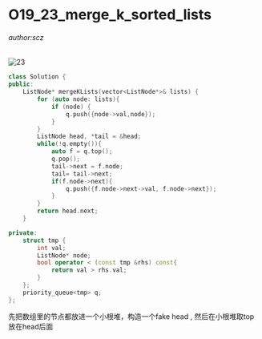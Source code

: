 # O19_23_merge_k_sorted_lists

###### author:scz

![23](https://tva1.sinaimg.cn/large/007S8ZIlgy1gjuxru3w0aj30xb0u0jwv.jpg)

```cpp
class Solution {
public:
    ListNode* mergeKLists(vector<ListNode*>& lists) {
        for (auto node: lists){
            if (node) {
                q.push({node->val,node});
            }
        }
        ListNode head, *tail = &head;
        while(!q.empty()){
            auto f = q.top();
            q.pop();
            tail->next = f.node;
            tail= tail->next;
            if(f.node->next){
                q.push({f.node->next->val, f.node->next});
            }
        }
        return head.next;
    }

private:
    struct tmp {
        int val;
        ListNode* node;
        bool operator < (const tmp &rhs) const{
            return val > rhs.val;
        }
    };
    priority_queue<tmp> q;
};
```

先把数组里的节点都放进一个小根堆，构造一个fake head , 然后在小根堆取top放在head后面
